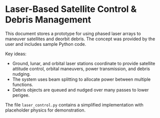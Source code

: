 # Laser-Based Satellite Control & Debris Management

This document stores a prototype for using phased laser arrays to maneuver satellites and deorbit debris. The concept was provided by the user and includes sample Python code.

Key ideas:
- Ground, lunar, and orbital laser stations coordinate to provide satellite attitude control, orbital maneuvers, power transmission, and debris nudging.
- The system uses beam splitting to allocate power between multiple functions.
- Debris objects are queued and nudged over many passes to lower perigee.

The file `laser_control.py` contains a simplified implementation with placeholder physics for demonstration.
